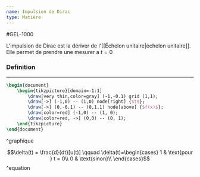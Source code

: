 ```yaml
---
name: Impulsion de Dirac
type: Matière
---
```

#GEL-1000 

L’impulsion de Dirac est la dériver de l'[[Échelon unitaire|échelon unitaire]]. Elle permet de prendre une mesurer a $t=0$

### Definition
---
```tikz 
\begin{document} 
    \begin{tikzpicture}[domain=-1:1] 
        \draw[very thin,color=gray] (-1,-0.1) grid (1,1); 
        \draw[->] (-1,0) -- (1,0) node[right] {$t$}; 
        \draw[->] (0,-0.1) -- (0,1.1) node[above] {$f(x)$}; 
        \draw[color=red] (-1,0) -- (1, 0);
        \draw[color=red, ->] (0,0) -- (0, 1);
    \end{tikzpicture} 
\end{document} 
```
^graphique

$$\delta(t) = \frac{d}{dt}[u(t)] \qquad \delta(t)=\begin{cases} 
1 & \text{pour } t = 0\\
0 & \text{sinon}\\
\end{cases}$$
^equation